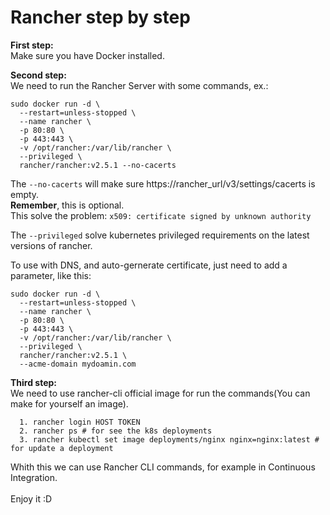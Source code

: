 # Rancher step by step

**First step:** \
Make sure you have Docker installed.

**Second step:** \
We need to run the Rancher Server with some commands, ex.:
  
```
sudo docker run -d \
  --restart=unless-stopped \
  --name rancher \
  -p 80:80 \
  -p 443:443 \
  -v /opt/rancher:/var/lib/rancher \
  --privileged \
  rancher/rancher:v2.5.1 --no-cacerts
```
The `--no-cacerts` will make sure https://rancher_url/v3/settings/cacerts is empty. \
**Remember**, this is optional. \
This solve the problem: `x509: certificate signed by unknown authority` 

The `--privileged` solve kubernetes privileged requirements on the latest versions of rancher.

To use with DNS, and auto-gernerate certificate, just need to add a parameter, like this:

```
sudo docker run -d \
  --restart=unless-stopped \
  --name rancher \
  -p 80:80 \
  -p 443:443 \
  -v /opt/rancher:/var/lib/rancher \
  --privileged \
  rancher/rancher:v2.5.1 \
  --acme-domain mydoamin.com
```

**Third step:** \
  We need to use rancher-cli official image for run the commands(You can make for yourself an image).
```  
  1. rancher login HOST TOKEN
  2. rancher ps # for see the k8s deployments
  3. rancher kubectl set image deployments/nginx nginx=nginx:latest # for update a deployment
```  
 
Whith this we can use Rancher CLI commands, for example in Continuous Integration. \
\
Enjoy it :D
